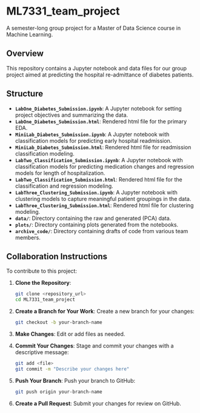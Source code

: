 # ML7331_team_project
A semester-long group project for a Master of Data Science course in Machine Learning.

## Overview
This repository contains a Jupyter notebook and data files for our group project aimed at predicting the hospital re-admittance of diabetes patients.

## Structure
- **`LabOne_Diabetes_Submission.ipynb`**: A Jupyter notebook for setting project objectives and summarizing the data.
- **`LabOne_Diabetes_Submission.html`**: Rendered html file for the primary EDA.
- **`MiniLab_Diabetes_Submission.ipynb`**: A Jupyter notebook with classification models for predicting early hospital readmission.
- **`MiniLab_Diabetes_Submission.html`**: Rendered html file for readmission classification modeling.
- **`LabTwo_Classification_Submission.ipynb`**: A Jupyter notebook with classification models for predicting medication changes and regression models for length of hospitalization.
- **`LabTwo_Classification_Submission.html`**: Rendered html file for the classification and regression modeling.
- **`LabThree_Clustering_Submission.ipynb`**: A Jupyter notebook with clustering models to capture meaningful patient groupings in the data.
- **`LabThree_Clustering_Submission.html`**: Rendered html file for clustering modeling.
- **`data/`**: Directory containing the raw and generated (PCA) data.
- **`plots/`**: Directory containing plots generated from the notebooks.
- **`archive_code/`**: Directory containing drafts of code from various team members.

## Collaboration Instructions
To contribute to this project:

1. **Clone the Repository**:
   ```bash
   git clone <repository_url>
   cd ML7331_team_project
   ```

2. **Create a Branch for Your Work**:
   Create a new branch for your changes:
   ```bash
   git checkout -b your-branch-name
   ```

3. **Make Changes**:
   Edit or add files as needed.

4. **Commit Your Changes**:
   Stage and commit your changes with a descriptive message:
   ```bash
   git add <file>
   git commit -m "Describe your changes here"
   ```

5. **Push Your Branch**:
   Push your branch to GitHub:
   ```bash
   git push origin your-branch-name
   ```

6. **Create a Pull Request**:
   Submit your changes for review on GitHub.
